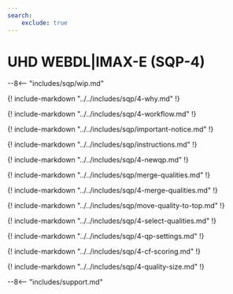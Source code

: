 ```yaml
---
search:
    exclude: true
---
```


# UHD WEBDL|IMAX-E (SQP-4)

<meta name="robots" content="noindex, noarchive, nofollow" />

--8<-- "includes/sqp/wip.md"

{! include-markdown "../../includes/sqp/4-why.md" !}

{! include-markdown "../../includes/sqp/4-workflow.md" !}

{! include-markdown "../../includes/sqp/important-notice.md" !}

{! include-markdown "../../includes/sqp/instructions.md" !}

{! include-markdown "../../includes/sqp/4-newqp.md" !}

{! include-markdown "../../includes/sqp/merge-qualities.md" !}

{! include-markdown "../../includes/sqp/4-merge-qualities.md" !}

{! include-markdown "../../includes/sqp/move-quality-to-top.md" !}

{! include-markdown "../../includes/sqp/4-select-qualities.md" !}

{! include-markdown "../../includes/sqp/4-qp-settings.md" !}

{! include-markdown "../../includes/sqp/4-cf-scoring.md" !}

{! include-markdown "../../includes/sqp/4-quality-size.md" !}

--8<-- "includes/support.md"
